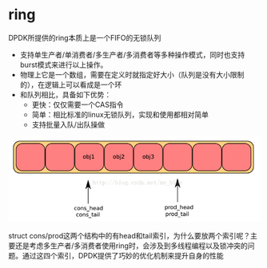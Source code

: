 # ring

DPDK所提供的ring本质上是一个FIFO的无锁队列
* 支持单生产者/单消费者/多生产者/多消费者等多种操作模式，同时也支持burst模式来进行以上操作。  
* 物理上它是一个数组，需要在定义时就指定好大小（队列是没有大小限制的），在逻辑上可以看成是一个环 
* 和队列相比，具备如下优势：
    * 更快：仅仅需要一个CAS指令
    * 简单：相比标准的linux无锁队列，实现和使用都相对简单
    * 支持批量入队/出队操做


<div align="center"> <img src="pic/ring01.png"/> </div>

struct cons/prod这两个结构中的有head和tail索引，为什么要放两个索引呢？主要还是考虑多生产者/多消费者使用ring时，会涉及到多线程编程以及锁冲突的问题。通过这四个索引，DPDK提供了巧妙的优化机制来提升自身的性能 



